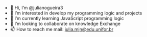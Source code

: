 - 👋 Hi, I’m @julianogueira3
- 👀 I’m interested in develop my programming logic and projects
- 🌱 I’m currently learning JavaScript programming logic
- 💞️ I’m looking to collaborate on knowledge Exchange
- 📫 How to reach me mail: julia.mjn@edu.unifor.br

<!---
julianogueira3/julianogueira3 is a ✨ special ✨ repository because its `README.md` (this file) appears on your GitHub profile.
You can click the Preview link to take a look at your changes.
--->
